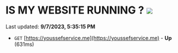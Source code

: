# IS MY WEBSITE RUNNING ? [![](https://img.shields.io/static/v1?label=Sponsor&message=%E2%9D%A4&logo=GitHub&color=%23fe8e86)](https://github.com/sponsors/<username>)

Last updated: **9/7/2023, 5:35:15 PM**

- `GET` [https://youssefservice.me](https://youssefservice.me) - **Up** (631ms)
